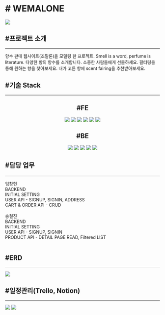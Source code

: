 <H1> # WEMALONE</H1>

<p>

<img src="https://i.ibb.co/725kkWj/2022-11-28-1-23-00.png"/>


</p>
<h2>
#프로젝트 소개</h2>
<hr>
<p>
향수 판매 웹사이트(조말론)을 모델링 한 프로젝트. Smell is a word, perfume is literature. 다양한 향의 향수를 소개합니다. 소중한 사람들에게 선물하세요. 필터링을 통해 원하는 향을 찾아보세요. 내가 고른 향에 scent fairing을 추천받아보세요.<p>


<h2>
#기술 Stack</h2>
<hr>

<div align="center">
<h2>#FE</h2>
<img src="https://img.shields.io/badge/javascript-F7DF1E?style=for-the-badge&logo=javascript&logoColor=white">
<img src="https://img.shields.io/badge/react-61DAFB?style=for-the-badge&logo=react&logoColor=white">
<img src="https://img.shields.io/badge/html5-E34F26?style=for-the-badge&logo=html5&logoColor=white">
<img src="https://img.shields.io/badge/sass-CC6699?style=for-the-badge&logo=sass&logoColor=white">
<img src="https://img.shields.io/badge/css3-1572B6?style=for-the-badge&logo=css3&logoColor=white">
<img src="https://img.shields.io/badge/git-F05032?style=for-the-badge&logo=git&logoColor=white">
</div>

<div align="center"><h2>#BE</h2>
<img src="https://img.shields.io/badge/javascript-F7DF1E?style=for-the-badge&logo=javascript&logoColor=white">
<img src="https://img.shields.io/badge/nodejs-339933?style=for-the-badge&logo=git&logoColor=white">
<img src="https://img.shields.io/badge/express-000000?style=for-the-badge&logo=express&logoColor=white">
<img src="https://img.shields.io/badge/mysql-4479A1?style=for-the-badge&logo=mysql&logoColor=white">
<img src="https://img.shields.io/badge/git-F05032?style=for-the-badge&logo=git&logoColor=white">
</div>
<p>
<h2>

#담당 업무</h2>
<hr>
<p> 
임창현  <br>
BACKEND  <br>
INITIAL SETTING  <br>
USER API - SIGNUP, SIGNIN, ADDRESS <br>
CART & ORDER API - CRUD <br>
 <br>
송철진 <br>
BACKEND  <br>
INITIAL SETTING  <br>
USER API - SIGNUP, SIGNIN <br>
PRODUCT API - DETAIL PAGE READ, Filtered LIST <br>
 <br>
<h2>
#ERD</h2>
<hr>
<img src="https://i.ibb.co/dMS17x2/2022-11-28-1-44-17.png" >

<p>

<h2>
#일정관리(Trello, Notion)</h2>
<hr>
<img src="https://i.ibb.co/92FWD0C/2022-11-28-1-28-42.png">
<img src="https://i.ibb.co/HxX3bnj/2022-11-28-1-31-24.png">